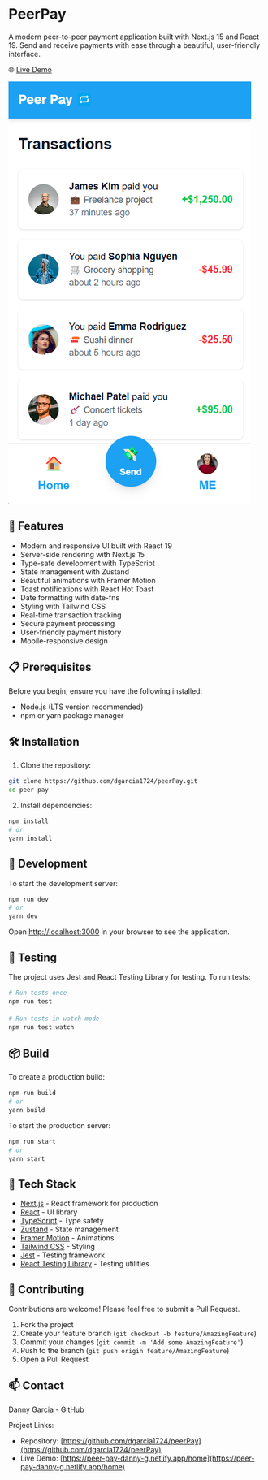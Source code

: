 # PeerPay

A modern peer-to-peer payment application built with Next.js 15 and React 19. Send and receive payments with ease through a beautiful, user-friendly interface.

🌐 [Live Demo](https://peer-pay-danny-g.netlify.app/home)

![PeerPay Screenshot](public/screenshot.png)

## 🚀 Features

- Modern and responsive UI built with React 19
- Server-side rendering with Next.js 15
- Type-safe development with TypeScript
- State management with Zustand
- Beautiful animations with Framer Motion
- Toast notifications with React Hot Toast
- Date formatting with date-fns
- Styling with Tailwind CSS
- Real-time transaction tracking
- Secure payment processing
- User-friendly payment history
- Mobile-responsive design

## 📋 Prerequisites

Before you begin, ensure you have the following installed:

- Node.js (LTS version recommended)
- npm or yarn package manager

## 🛠️ Installation

1. Clone the repository:

```bash
git clone https://github.com/dgarcia1724/peerPay.git
cd peer-pay
```

2. Install dependencies:

```bash
npm install
# or
yarn install
```

## 🚀 Development

To start the development server:

```bash
npm run dev
# or
yarn dev
```

Open [http://localhost:3000](http://localhost:3000) in your browser to see the application.

## 🧪 Testing

The project uses Jest and React Testing Library for testing. To run tests:

```bash
# Run tests once
npm run test

# Run tests in watch mode
npm run test:watch
```

## 📦 Build

To create a production build:

```bash
npm run build
# or
yarn build
```

To start the production server:

```bash
npm run start
# or
yarn start
```

## 🔧 Tech Stack

- [Next.js](https://nextjs.org/) - React framework for production
- [React](https://reactjs.org/) - UI library
- [TypeScript](https://www.typescriptlang.org/) - Type safety
- [Zustand](https://github.com/pmndrs/zustand) - State management
- [Framer Motion](https://www.framer.com/motion/) - Animations
- [Tailwind CSS](https://tailwindcss.com/) - Styling
- [Jest](https://jestjs.io/) - Testing framework
- [React Testing Library](https://testing-library.com/docs/react-testing-library/intro/) - Testing utilities

## 👥 Contributing

Contributions are welcome! Please feel free to submit a Pull Request.

1. Fork the project
2. Create your feature branch (`git checkout -b feature/AmazingFeature`)
3. Commit your changes (`git commit -m 'Add some AmazingFeature'`)
4. Push to the branch (`git push origin feature/AmazingFeature`)
5. Open a Pull Request

## 📫 Contact

Danny Garcia - [GitHub](https://github.com/dgarcia1724)

Project Links:

- Repository: [https://github.com/dgarcia1724/peerPay](https://github.com/dgarcia1724/peerPay)
- Live Demo: [https://peer-pay-danny-g.netlify.app/home](https://peer-pay-danny-g.netlify.app/home)
